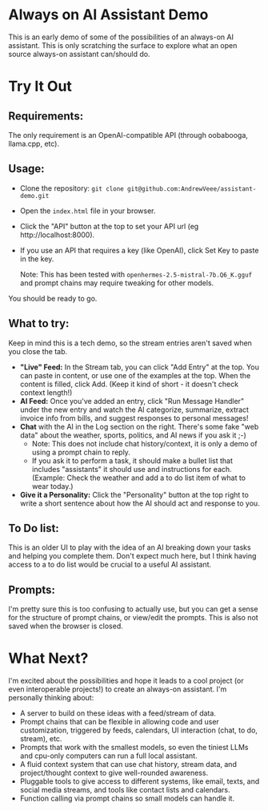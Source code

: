 # Always on AI Assistant Demo

This is an early demo of some of the possibilities of an always-on AI assistant. This is only
scratching the surface to explore what an open source always-on assistant can/should do.

# Try It Out

## Requirements:

The only requirement is an OpenAI-compatible API (through oobabooga, llama.cpp, etc).

## Usage:

- Clone the repository: `git clone git@github.com:AndrewVeee/assistant-demo.git`
- Open the `index.html` file in your browser.
- Click the "API" button at the top to set your API url (eg http://localhost:8000).
- If you use an API that requires a key (like OpenAI), click Set Key to paste in the key.
  
  Note: This has been tested with `openhermes-2.5-mistral-7b.Q6_K.gguf` and prompt chains may require tweaking for other models.

You should be ready to go.

## What to try:

Keep in mind this is a tech demo, so the stream entries aren't saved when you close the tab.

- **"Live" Feed:** In the Stream tab, you can click "Add Entry" at the top. You can paste in content, or use one of the examples at the top. When the content is filled, click Add. (Keep it kind of short - it doesn't check context length!)
- **AI Feed:** Once you've added an entry, click "Run Message Handler" under the new entry and watch the AI categorize, summarize, extract invoice info from bills, and suggest responses to personal messages!
- **Chat** with the AI in the Log section on the right. There's some fake "web data" about the weather, sports, politics, and AI news if you ask it ;-)
  - Note: This does not include chat history/context, it is only a demo of using a prompt chain to reply.
  - If you ask it to perform a task, it should make a bullet list that includes "assistants" it should use and instructions for each. (Example: Check the weather and add a to do list item of what to wear today.)
- **Give it a Personality:** Click the "Personality" button at the top right to write a short sentence about how the AI should act and response to you.

## To Do list:

This is an older UI to play with the idea of an AI breaking down your tasks and helping you complete them. Don't expect much here, but I think having access to a to do list would be crucial to a useful AI assistant.

## Prompts:

I'm pretty sure this is too confusing to actually use, but you can get a sense for the structure of prompt chains, or view/edit the prompts. This is also not saved when the browser is closed.

# What Next?

I'm excited about the possibilities and hope it leads to a cool project (or even interoperable projects!) to create an always-on assistant. I'm personally thinking about:

- A server to build on these ideas with a feed/stream of data.
- Prompt chains that can be flexible in allowing code and user customization, triggered by feeds, calendars, UI interaction (chat, to do, stream), etc.
- Prompts that work with the smallest models, so even the tiniest LLMs and cpu-only computers can run a full local assistant.
- A fluid context system that can use chat history, stream data, and project/thought context to give well-rounded awareness.
- Pluggable tools to give access to different systems, like email, texts, and social media streams, and tools like contact lists and calendars.
- Function calling via prompt chains so small models can handle it.